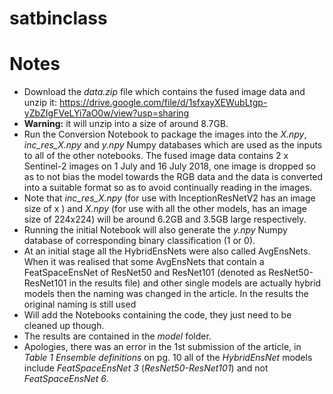 # satbinclass
# Notes

- Download the *data.zip* file which contains the fused image data and unzip it: https://drive.google.com/file/d/1sfxayXEWubLtgp-yZbZIgFVeLYi7aO0w/view?usp=sharing 
- **Warning:** it will unzip into a size of around 8.7GB.
- Run the Conversion Notebook to package the images into the *X.npy*, *inc_res_X.npy* and *y.npy* Numpy databases which are used as the inputs to all of the other notebooks. The fused image data contains 2 x Sentinel-2 images on 1 July and 16 July 2018, one image is dropped so as to not bias the model towards the RGB data and the data is converted into a suitable format so as to avoid continually reading in the images.
- Note that *inc_res_X.npy* (for use with InceptionResNetV2 has an image size of  x ) and *X.npy* (for use with all the other models, has an image size of 224x224) will be around 6.2GB and 3.5GB large respectively.
- Running the initial Notebook will also generate the *y.npy* Numpy database of corresponding binary classification (1 or 0).
- At an initial stage all the HybridEnsNets were also called AvgEnsNets. When it was realised that some AvgEnsNets that contain a FeatSpaceEnsNet of ResNet50 and ResNet101 (denoted as ResNet50-ResNet101 in the results file) and other single models are actually hybrid models then the naming was changed in the article. In the results the original naming is still used
- Will add the Notebooks containing the code, they just need to be cleaned up though.
- The results are contained in the *model* folder.
- Apologies, there was an error in the 1st submission of the article, in *Table 1 Ensemble definitions* on pg. 10 all of the *HybridEnsNet* models include *FeatSpaceEnsNet 3* (*ResNet50-ResNet101*) and not *FeatSpaceEnsNet 6*.

